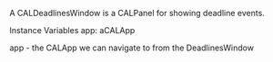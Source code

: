 A CALDeadlinesWindow is a CALPanel for showing deadline events. 

Instance Variables
	app:		aCALApp 

app
	- the CALApp we can navigate to from the DeadlinesWindow 
